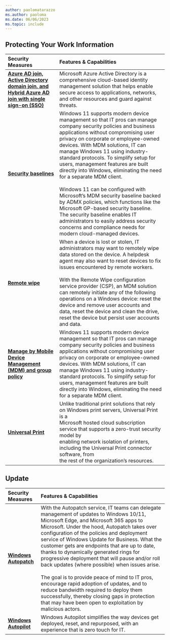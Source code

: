 ```yaml
---
author: paolomatarazzo
ms.author: paoloma
ms.date: 06/06/2023
ms.topic: include
---
```


## Protecting Your Work Information

| Security Measures | Features & Capabilities |
|:---|:---|
| **[Azure AD join, Active Directory domain join, and Hybrid Azure AD join with single sign-on (SSO)](/azure/active-directory/devices/concept-azure-ad-join)** | Microsoft Azure Active Directory is a comprehensive cloud-based identity management solution that helps enable secure access to applications, networks, and other resources and guard against threats. |
| **[Security baselines](/mem/intune/protect/security-baselines)** | Windows 11 supports modern device management so that IT pros can manage company security policies and business applications without compromising user privacy on corporate or employee-owned devices. With MDM solutions, IT can manage Windows 11 using industry-standard protocols. To simplify setup for users, management features are built directly into Windows, eliminating the need for a separate MDM client. <br><br>Windows 11 can be configured with Microsoft’s MDM security baseline backed by ADMX policies, which functions like the Microsoft GP-based security baseline. The security baseline enables IT administrators to easily address security concerns and compliance needs for modern cloud-managed devices. |
| **[Remote wipe](/windows/client-management/mdm/remotewipe-csp)** | When a device is lost or stolen, IT administrators may want to remotely wipe data stored on the device. A helpdesk agent may also want to reset devices to fix issues encountered by remote workers. <br><br>With the Remote Wipe configuration service provider (CSP), an MDM solution can remotely initiate any of the following operations on a Windows device: reset the device and remove user accounts and data, reset the device and clean the drive, reset the device but persist user accounts and data. |
| **[Manage by Mobile Device Management (MDM) and group policy](/windows/security/threat-protection/windows-security-configuration-framework/windows-security-baselines)** | Windows 11 supports modern device management so that IT pros can manage company security policies and business applications without compromising user privacy on corporate or employee-owned devices. With MDM solutions, IT can manage Windows 11 using industry-standard protocols. To simplify setup for users, management features are built directly into Windows, eliminating the need for a separate MDM client.  |
| **[Universal Print](/universal-print/)** | Unlike traditional print solutions that rely on Windows print servers, Universal Print is a <br>Microsoft hosted cloud subscription service that supports a zero-trust security model by <br>enabling network isolation of printers, including the Universal Print connector software, from <br>the rest of the organization’s resources. |

## Update

| Security Measures | Features & Capabilities |
|:---|:---|
| **[Windows Autopatch](/windows/deployment/windows-autopatch/)** | With the Autopatch service, IT teams can delegate management of updates to Windows 10/11, Microsoft Edge, and Microsoft 365 apps to Microsoft. Under the hood, Autopatch takes over configuration of the policies and deployment service of Windows Update for Business. What the customer gets are endpoints that are up to date, thanks to dynamically generated rings for progressive deployment that will pause and/or roll back updates (where possible) when issues arise. <br><br>The goal is to provide peace of mind to IT pros, encourage rapid adoption of updates, and to reduce bandwidth required to deploy them successfully, thereby closing gaps in protection that may have been open to exploitation by malicious actors.  |
| **[Windows Autopilot](/windows/deployment/windows-autopilot)** | Windows Autopilot simplifies the way devices get deployed, reset, and repurposed, with an experience that is zero touch for IT. |
